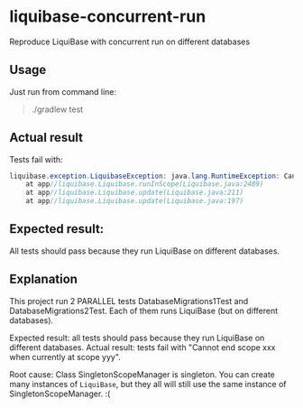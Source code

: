 # liquibase-concurrent-run
Reproduce LiquiBase with concurrent run on different databases

## Usage
Just run from command line:
> ./gradlew test

## Actual result
Tests fail with:
```java
liquibase.exception.LiquibaseException: java.lang.RuntimeException: Cannot end scope ngzbciavdj when currently at scope ixxybekiqj
	at app//liquibase.Liquibase.runInScope(Liquibase.java:2409)
	at app//liquibase.Liquibase.update(Liquibase.java:211)
	at app//liquibase.Liquibase.update(Liquibase.java:197)
```
## Expected result:
All tests should pass because they run LiquiBase on different databases.

## Explanation
This project run 2 PARALLEL tests DatabaseMigrations1Test and DatabaseMigrations2Test.
Each of them runs LiquiBase (but on different databases). 

Expected result: all tests should pass because they run LiquiBase on different databases.
Actual result: tests fail with "Cannot end scope xxx when currently at scope yyy".

Root cause: Class SingletonScopeManager is singleton. You can create many instances of `LiquiBase`, but they all
will still use the same instance of SingletonScopeManager. :(
